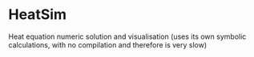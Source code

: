 # HeatSim
Heat equation numeric solution and visualisation
(uses its own symbolic calculations, with no compilation and therefore is very slow)
